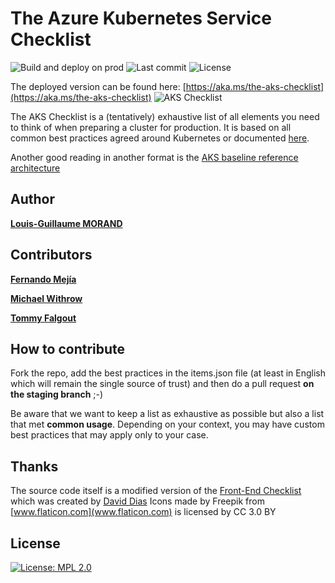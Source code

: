 # The Azure Kubernetes Service Checklist

![Build and deploy on prod](https://github.com/lgmorand/aks-checklist/workflows/Build%20and%20deploy%20on%20prod/badge.svg) ![Last commit](https://img.shields.io/github/last-commit/lgmorand/aks-checklist.svg) ![License](https://img.shields.io/github/license/lgmorand/aks-checklist.svg)

The deployed version can be found here: [https://aka.ms/the-aks-checklist](https://aka.ms/the-aks-checklist)
![AKS Checklist](https://raw.githubusercontent.com/lgmorand/aks-checklist/master/src/img/social/facebook-banner.jpg)

The AKS Checklist is a (tentatively) exhaustive list of all elements you need to think of when preparing a cluster for production. It is based on all common best practices agreed around Kubernetes or documented [here](https://docs.microsoft.com/azure/aks/best-practices).

Another good reading in another format is the [AKS baseline reference architecture](https://github.com/mspnp/aks-secure-baseline)

## Author

**[Louis-Guillaume MORAND](https://github.com/lgmorand)**

## Contributors

**[Fernando Mejía](https://github.com/feranto)**

**[Michael Withrow](https://github.com/miwithro)**

**[Tommy Falgout](https://github.com/lastcoolnameleft)**

## How to contribute

Fork the repo, add the best practices in the items.json file (at least in English which will remain the single source of trust) and then do a pull request **on the staging branch** ;-)

Be aware that we want to keep a list as exhaustive as possible but also a list that met **common usage**. Depending on your context, you may have custom best practices that may apply only to your case.

## Thanks

The source code itself is a modified version of the [Front-End Checklist](https://github.com/thedaviddias/Front-End-Checklist) which was created by [David Dias](https://github.com/thedaviddias)
Icons made by Freepik from [www.flaticon.com](www.flaticon.com) is licensed by CC 3.0 BY

## License

[![License: MPL 2.0](https://img.shields.io/badge/License-MPL%202.0-brightgreen.svg)](https://opensource.org/licenses/MPL-2.0)
